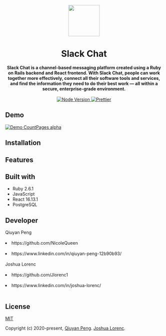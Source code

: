 
<p align="center">
  <a href="https://arya.lovejade.cn/" target="_blank">
    <img width="100"src="https://miro.medium.com/max/1838/1*vI3m_C14fVwUcHDHC6wY6g.png">
  </a>
</p>

<h1 align="center">Slack Chat</h1>

<div align="center" size="12">
  <strong>
    Slack Chat is a channel-based messaging platform created using a Ruby on Rails backend and React frontend. With Slack Chat, people can work together more      effectively, connect all their software tools and services, and find the information they need to do their best work — all within a secure, enterprise-grade environment.
  </strong>
</div>

<br>

<div align="center">
  <a href="https://nodejs.org/en/">
    <img src="https://img.shields.io/badge/node-%3E%3D%208.0.0-green.svg" alt="Node Version">
  </a>
  <a href="https://nicelinks.site/post/5c16083e819ae45de1453caa">
    <img src="https://img.shields.io/badge/code_style-prettier-ff69b4.svg?style=flat" alt="Prettier">
  </a>
</div>

## Demo

[![Demo CountPages alpha](https://share.gifyoutube.com/KzB6Gb.gif)](https://www.youtube.com/watch?v=hsZ1ya5bK1s&feature=youtu.be)

## Installation



## Features



## Built with

<ul>
  <li>Ruby 2.6.1</li>
  <li>JavaScript</li>
  <li>React 16.13.1</li>
  <li>PostgreSQL</li>
</ul>

## Developer

<div>Qiuyan Peng<div><br>
<li>https://github.com/NicoleQueen</li><br>
<li>https://www.linkedin.com/in/qiuyan-peng-12b90b93/</li><br>

<div>Joshua Lorenc<div><br>
<li>https://github.com/Jlorenc1</li><br>
<li>https://www.linkedin.com/in/joshua-lorenc/</li><br>

## License

[MIT](http://opensource.org/licenses/MIT)

Copyright (c) 2020-present, [Qiuyan Peng](https://www.linkedin.com/in/qiuyan-peng-12b90b93/). [Joshua Lorenc](https://www.linkedin.com/in/joshua-lorenc/).

